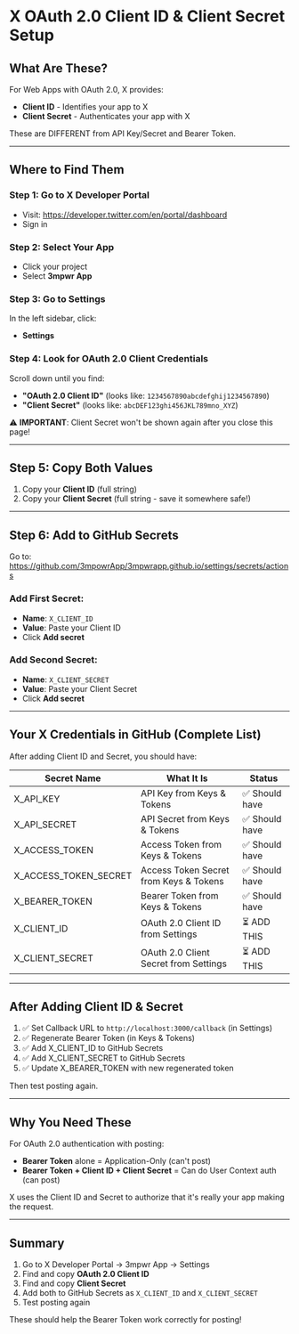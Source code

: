 # X OAuth 2.0 Client ID & Client Secret Setup

## What Are These?

For Web Apps with OAuth 2.0, X provides:
- **Client ID** - Identifies your app to X
- **Client Secret** - Authenticates your app with X

These are DIFFERENT from API Key/Secret and Bearer Token.

---

## Where to Find Them

### Step 1: Go to X Developer Portal
- Visit: https://developer.twitter.com/en/portal/dashboard
- Sign in

### Step 2: Select Your App
- Click your project
- Select **3mpwr App**

### Step 3: Go to Settings
In the left sidebar, click:
- **Settings**

### Step 4: Look for OAuth 2.0 Client Credentials

Scroll down until you find:
- **"OAuth 2.0 Client ID"** (looks like: `1234567890abcdefghij1234567890`)
- **"Client Secret"** (looks like: `abcDEF123ghi456JKL789mno_XYZ`)

⚠️ **IMPORTANT**: Client Secret won't be shown again after you close this page!

---

## Step 5: Copy Both Values

1. Copy your **Client ID** (full string)
2. Copy your **Client Secret** (full string - save it somewhere safe!)

---

## Step 6: Add to GitHub Secrets

Go to: https://github.com/3mpowrApp/3mpwrapp.github.io/settings/secrets/actions

### Add First Secret:
- **Name**: `X_CLIENT_ID`
- **Value**: Paste your Client ID
- Click **Add secret**

### Add Second Secret:
- **Name**: `X_CLIENT_SECRET`
- **Value**: Paste your Client Secret
- Click **Add secret**

---

## Your X Credentials in GitHub (Complete List)

After adding Client ID and Secret, you should have:

| Secret Name | What It Is | Status |
|-----------|-----------|---------|
| X_API_KEY | API Key from Keys & Tokens | ✅ Should have |
| X_API_SECRET | API Secret from Keys & Tokens | ✅ Should have |
| X_ACCESS_TOKEN | Access Token from Keys & Tokens | ✅ Should have |
| X_ACCESS_TOKEN_SECRET | Access Token Secret from Keys & Tokens | ✅ Should have |
| X_BEARER_TOKEN | Bearer Token from Keys & Tokens | ✅ Should have |
| X_CLIENT_ID | OAuth 2.0 Client ID from Settings | ⏳ ADD THIS |
| X_CLIENT_SECRET | OAuth 2.0 Client Secret from Settings | ⏳ ADD THIS |

---

## After Adding Client ID & Secret

1. ✅ Set Callback URL to `http://localhost:3000/callback` (in Settings)
2. ✅ Regenerate Bearer Token (in Keys & Tokens)
3. ✅ Add X_CLIENT_ID to GitHub Secrets
4. ✅ Add X_CLIENT_SECRET to GitHub Secrets
5. ✅ Update X_BEARER_TOKEN with new regenerated token

Then test posting again.

---

## Why You Need These

For OAuth 2.0 authentication with posting:
- **Bearer Token** alone = Application-Only (can't post)
- **Bearer Token + Client ID + Client Secret** = Can do User Context auth (can post)

X uses the Client ID and Secret to authorize that it's really your app making the request.

---

## Summary

1. Go to X Developer Portal → 3mpwr App → Settings
2. Find and copy **OAuth 2.0 Client ID**
3. Find and copy **Client Secret**
4. Add both to GitHub Secrets as `X_CLIENT_ID` and `X_CLIENT_SECRET`
5. Test posting again

These should help the Bearer Token work correctly for posting!
